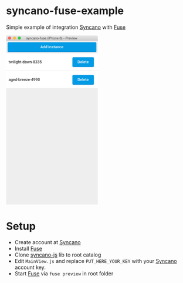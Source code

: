 # syncano-fuse-example

Simple example of integration [Syncano](https://syncano.io/) with [Fuse](https://www.fusetools.com/)

<a href="https://raw.githubusercontent.com/Syncano/syncano-fuse-example/master/example.png" target="_blank"><img src="https://raw.githubusercontent.com/Syncano/syncano-fuse-example/master/example.png" alt="Screenshot" width="250px"></a>

# Setup

* Create account at [Syncano](https://syncano.io/)
* Install [Fuse](https://www.fusetools.com/)
* Clone [syncano-js](https://github.com/Syncano/syncano-js) lib to root catalog
* Edit `MainView.js` and replace `PUT_HERE_YOUR_KEY` with your [Syncano](https://syncano.io/) account key.
* Start [Fuse](https://www.fusetools.com/) via `fuse preview` in root folder
